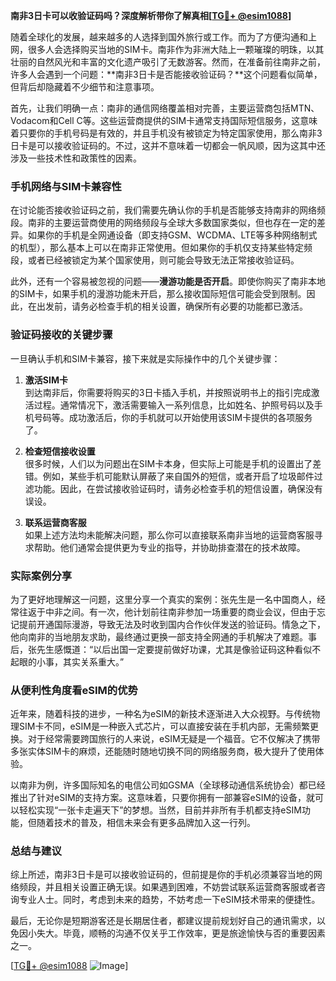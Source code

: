 **南非3日卡可以收验证码吗？深度解析带你了解真相[[TG💪+ @esim1088](https://t.me/s/esim1088)]**

随着全球化的发展，越来越多的人选择到国外旅行或工作。而为了方便沟通和上网，很多人会选择购买当地的SIM卡。南非作为非洲大陆上一颗璀璨的明珠，以其壮丽的自然风光和丰富的文化遗产吸引了无数游客。然而，在准备前往南非之前，许多人会遇到一个问题：**南非3日卡是否能接收验证码？**这个问题看似简单，但背后却隐藏着不少细节和注意事项。

首先，让我们明确一点：南非的通信网络覆盖相对完善，主要运营商包括MTN、Vodacom和Cell C等。这些运营商提供的SIM卡通常支持国际短信服务，这意味着只要你的手机号码是有效的，并且手机没有被锁定为特定国家使用，那么南非3日卡是可以接收验证码的。不过，这并不意味着一切都会一帆风顺，因为这其中还涉及一些技术性和政策性的因素。

### 手机网络与SIM卡兼容性

在讨论能否接收验证码之前，我们需要先确认你的手机是否能够支持南非的网络频段。南非的主要运营商使用的网络频段与全球大多数国家类似，但也存在一定的差异。如果你的手机是全网通设备（即支持GSM、WCDMA、LTE等多种网络制式的机型），那么基本上可以在南非正常使用。但如果你的手机仅支持某些特定频段，或者已经被锁定为某个国家使用，则可能会导致无法正常接收验证码。

此外，还有一个容易被忽视的问题——**漫游功能是否开启**。即使你购买了南非本地的SIM卡，如果手机的漫游功能未开启，那么接收国际短信可能会受到限制。因此，在出发前，请务必检查手机的相关设置，确保所有必要的功能都已激活。

### 验证码接收的关键步骤

一旦确认手机和SIM卡兼容，接下来就是实际操作中的几个关键步骤：

1. **激活SIM卡**  
   到达南非后，你需要将购买的3日卡插入手机，并按照说明书上的指引完成激活过程。通常情况下，激活需要输入一系列信息，比如姓名、护照号码以及手机号码等。成功激活后，你的手机就可以开始使用该SIM卡提供的各项服务了。

2. **检查短信接收设置**  
   很多时候，人们以为问题出在SIM卡本身，但实际上可能是手机的设置出了差错。例如，某些手机可能默认屏蔽了来自国外的短信，或者开启了垃圾邮件过滤功能。因此，在尝试接收验证码时，请务必检查手机的短信设置，确保没有误设。

3. **联系运营商客服**  
   如果上述方法均未能解决问题，那么你可以直接联系南非当地的运营商客服寻求帮助。他们通常会提供更为专业的指导，并协助排查潜在的技术故障。

### 实际案例分享

为了更好地理解这一问题，这里分享一个真实的案例：张先生是一名中国商人，经常往返于中非之间。有一次，他计划前往南非参加一场重要的商业会议，但由于忘记提前开通国际漫游，导致无法及时收到国内合作伙伴发送的验证码。情急之下，他向南非的当地朋友求助，最终通过更换一部支持全网通的手机解决了难题。事后，张先生感慨道：“以后出国一定要提前做好功课，尤其是像验证码这种看似不起眼的小事，其实关系重大。”

### 从便利性角度看eSIM的优势

近年来，随着科技的进步，一种名为eSIM的新技术逐渐进入大众视野。与传统物理SIM卡不同，eSIM是一种嵌入式芯片，可以直接安装在手机内部，无需频繁更换。对于经常需要跨国旅行的人来说，eSIM无疑是一个福音。它不仅解决了携带多张实体SIM卡的麻烦，还能随时随地切换不同的网络服务商，极大提升了使用体验。

以南非为例，许多国际知名的电信公司如GSMA（全球移动通信系统协会）都已经推出了针对eSIM的支持方案。这意味着，只要你拥有一部兼容eSIM的设备，就可以轻松实现“一张卡走遍天下”的梦想。当然，目前并非所有手机都支持eSIM功能，但随着技术的普及，相信未来会有更多品牌加入这一行列。

### 总结与建议

综上所述，南非3日卡是可以接收验证码的，但前提是你的手机必须兼容当地的网络频段，并且相关设置正确无误。如果遇到困难，不妨尝试联系运营商客服或者咨询专业人士。同时，考虑到未来的趋势，不妨考虑一下eSIM技术带来的便捷性。

最后，无论你是短期游客还是长期居住者，都建议提前规划好自己的通讯需求，以免因小失大。毕竟，顺畅的沟通不仅关乎工作效率，更是旅途愉快与否的重要因素之一。

[[TG💪+ @esim1088](https://t.me/s/esim1088) ![Image](https://i.postimg.cc/4NQfJmqS/Snipaste-2025-05-13-00-14-12.png)]
